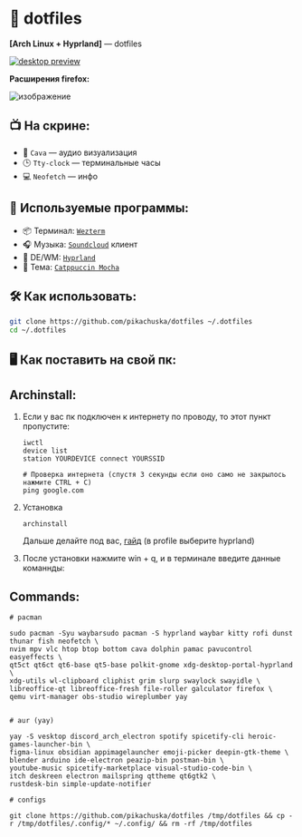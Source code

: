 # 🧠 dotfiles  
**[Arch Linux + Hyprland]** — dotfiles

[![desktop preview](https://github.com/user-attachments/assets/b75fbb97-696a-40e3-b29e-1582bd8ef419)](https://youtu.be/h1PToEBmTp8?si=cxRxOS-Yjfr4piW1)



**Расширения firefox:**

![изображение](https://github.com/user-attachments/assets/df96bd30-f68b-43cc-8eb7-8ba91abba2eb)

## 📺 На скрине:
- 🎵 `Cava` — аудио визуализация
- 🕒 `Tty-clock` — терминальные часы
- 💻 `Neofetch` — инфо

## 🧩 Используемые программы:
- 📦 Терминал: [`Wezterm`](https://wezfurlong.org/wezterm/)
- 🎧 Музыка: [`Soundcloud`](https://aur.archlinux.org/packages/soundcloud-rpc-bin) клиент
- 🧼 DE/WM: [`Hyprland`](https://github.com/hyprwm/Hyprland)
- 🎨 Тема: [`Catppuccin Mocha`](https://catppuccin.com/)

## 🛠️ Как использовать:
```bash
git clone https://github.com/pikachuska/dotfiles ~/.dotfiles
cd ~/.dotfiles
```



## 🖥️ Как поставить на свой пк:


## Archinstall:

1. Если у вас пк подключен к интернету по проводу, то этот пункт пропустите:
   ```
   iwctl
   device list
   station YOURDEVICE connect YOURSSID

   # Проверка интернета (спустя 3 секунды если оно само не закрылось нажмите CTRL + C)
   ping google.com
   ```
   
2. Установка
   ```
   archinstall
   ```
   Дальше делайте под вас, [гайд](https://youtu.be/x2euFpcv7hw?si=QheQG1ymVKtUUnc4&t=441) (в profile выберите hyprland)

3. После установки нажмите win + q, и в терминале введите данные команнды:


## Commands:

```
# pacman

sudo pacman -Syu waybarsudo pacman -S hyprland waybar kitty rofi dunst thunar fish neofetch \
nvim mpv vlc htop btop bottom cava dolphin pamac pavucontrol easyeffects \
qt5ct qt6ct qt6-base qt5-base polkit-gnome xdg-desktop-portal-hyprland \
xdg-utils wl-clipboard cliphist grim slurp swaylock swayidle \
libreoffice-qt libreoffice-fresh file-roller galculator firefox \
qemu virt-manager obs-studio wireplumber yay


# aur (yay)

yay -S vesktop discord_arch_electron spotify spicetify-cli heroic-games-launcher-bin \
figma-linux obsidian appimagelauncher emoji-picker deepin-gtk-theme \
blender arduino ide-electron peazip-bin postman-bin \
youtube-music spicetify-marketplace visual-studio-code-bin \
itch deskreen electron mailspring qttheme qt6gtk2 \
rustdesk-bin simple-update-notifier

# configs

git clone https://github.com/pikachuska/dotfiles /tmp/dotfiles && cp -r /tmp/dotfiles/.config/* ~/.config/ && rm -rf /tmp/dotfiles



```
